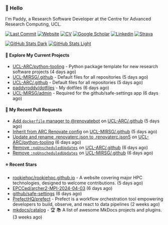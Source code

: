 ### 👋 Hello

I'm Paddy, a Research Software Developer at the Centre for Advanced Research
Computing, UCL.

[![Last Commit](https://img.shields.io/github/last-commit/paddyroddy/paddyroddy/main?label=updated)](https://github.com/paddyroddy)
[![Website](https://img.shields.io/badge/GitHub%20Pages-222?logo=githubpages&logoColor=fff&style=for-the-badge&style=flat)](https://paddyroddy.github.io)
[![CV](https://img.shields.io/badge/CV-PDF-pink.svg)](https://paddyroddy.github.io/cv)
[![Google Scholar](https://img.shields.io/badge/Google%20Scholar-4285F4?logo=googlescholar&logoColor=fff&style=for-the-badge&style=flat)](https://scholar.google.com/citations?user=OFigHUwAAAAJ)
[![Linkedin](https://img.shields.io/badge/LinkedIn-0A66C2?logo=linkedin&logoColor=fff&style=for-the-badge&style=flat)](https://www.linkedin.com/in/patrickjamesroddy)
[![Strava](https://img.shields.io/badge/Strava-FC4C02?style=for-the-badge&logo=strava&logoColor=white&style=flat)](https://www.strava.com/athletes/patrick_roddy)

[![GitHub Stats Dark](https://github-readme-stats-paddyroddy.vercel.app/api?username=paddyroddy&disable_animations=true&hide_border=true&hide_title=true&include_all_commits=true&rank_icon=github&show=prs_merged,reviews&show_icons=true&theme=tokyonight)](https://github.com/paddyroddy/paddyroddy#gh-dark-mode-only)
[![GitHub Stats Light](https://github-readme-stats-paddyroddy.vercel.app/api?username=paddyroddy&disable_animations=true&hide_border=true&hide_title=true&include_all_commits=true&rank_icon=github&show=prs_merged,reviews&show_icons=true&theme=default)](https://github.com/paddyroddy/paddyroddy#gh-light-mode-only)

#### 👷 Explore My Current Projects

- [UCL-ARC/python-tooling](https://github.com/UCL-ARC/python-tooling) - Python package template for new research software projects
  (4 days ago)
- [UCL-MIRSG/.github](https://github.com/UCL-MIRSG/.github) - Default files for all repositories
  (5 days ago)
- [UCL-ARC/.github](https://github.com/UCL-ARC/.github) - Default files for all repositories
  (5 days ago)
- [paddyroddy/dotfiles](https://github.com/paddyroddy/dotfiles) - My dotfiles
  (6 days ago)
- [UCL-MIRSG/admin](https://github.com/UCL-MIRSG/admin) - Required for the github/safe-settings app
  (6 days ago)

#### 🔨 My Recent Pull Requests

- [Add `dockerfile` manager to @renovatebot](https://github.com/UCL-ARC/.github/pull/15) on [UCL-ARC/.github](https://github.com/UCL-ARC/.github)
  (5 days ago)
- [Inherit from ARC Renovate config](https://github.com/UCL-MIRSG/.github/pull/103) on [UCL-MIRSG/.github](https://github.com/UCL-MIRSG/.github)
  (5 days ago)
- [Update and rename .renovaterc.json to .renovaterc.json5](https://github.com/UCL-ARC/python-tooling/pull/351) on [UCL-ARC/python-tooling](https://github.com/UCL-ARC/python-tooling)
  (6 days ago)
- [Remove `:noUnscheduledUpdates`](https://github.com/UCL-ARC/.github/pull/14) on [UCL-ARC/.github](https://github.com/UCL-ARC/.github)
  (6 days ago)
- [Remove `:noUnscheduledUpdates`](https://github.com/UCL-MIRSG/.github/pull/102) on [UCL-MIRSG/.github](https://github.com/UCL-MIRSG/.github)
  (6 days ago)

#### ⭐ Recent Stars

- [rookiehpc/rookiehpc.github.io](https://github.com/rookiehpc/rookiehpc.github.io) - A website covering major HPC technologies, designed to welcome contributions.
  (5 days ago)
- [EPCCed/archer2-MPI-2024-04-03](https://github.com/EPCCed/archer2-MPI-2024-04-03)
  (6 days ago)
- [github/safe-settings](https://github.com/github/safe-settings)
  (6 days ago)
- [PrefectHQ/prefect](https://github.com/PrefectHQ/prefect) - Prefect is a workflow orchestration tool empowering developers to build, observe, and react to data pipelines
  (2 weeks ago)
- [mkdocs/catalog](https://github.com/mkdocs/catalog) - :trophy: :books: A list of awesome MkDocs projects and plugins. 
  (3 weeks ago)
